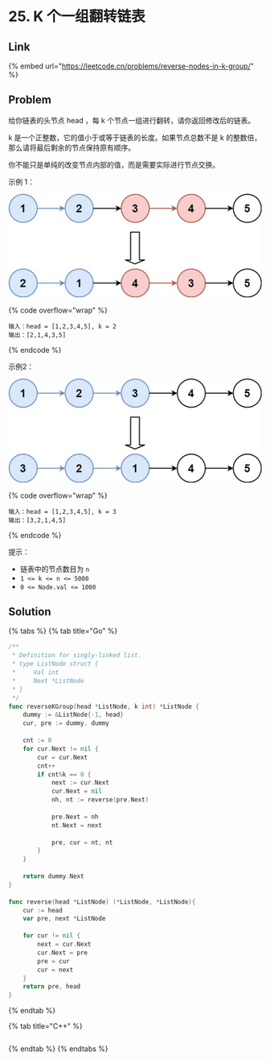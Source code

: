 # 25. K 个一组翻转链表

## Link

{% embed url="https://leetcode.cn/problems/reverse-nodes-in-k-group/" %}

## Problem

给你链表的头节点 head ，每 k 个节点一组进行翻转，请你返回修改后的链表。

k 是一个正整数，它的值小于或等于链表的长度。如果节点总数不是 k 的整数倍，那么请将最后剩余的节点保持原有顺序。

你不能只是单纯的改变节点内部的值，而是需要实际进行节点交换。

示例 1：

![](<../../.gitbook/assets/image (3).png>)

{% code overflow="wrap" %}
```
输入：head = [1,2,3,4,5], k = 2
输出：[2,1,4,3,5]
```
{% endcode %}

示例2：

![](<../../.gitbook/assets/image (1).png>)

{% code overflow="wrap" %}
```
输入：head = [1,2,3,4,5], k = 3
输出：[3,2,1,4,5]
```
{% endcode %}

提示：

* 链表中的节点数目为 `n`
* `1 <= k <= n <= 5000`
* `0 <= Node.val <= 1000`

## Solution

{% tabs %}
{% tab title="Go" %}
```go
/**
 * Definition for singly-linked list.
 * type ListNode struct {
 *     Val int
 *     Next *ListNode
 * }
 */
func reverseKGroup(head *ListNode, k int) *ListNode {
    dummy := &ListNode{-1, head}
    cur, pre := dummy, dummy

    cnt := 0
    for cur.Next != nil {
        cur = cur.Next
        cnt++
        if cnt%k == 0 {
            next := cur.Next
            cur.Next = nil
            nh, nt := reverse(pre.Next)
            
            pre.Next = nh
            nt.Next = next

            pre, cur = nt, nt
        }
    } 

    return dummy.Next
}

func reverse(head *ListNode) (*ListNode, *ListNode){
    cur := head
    var pre, next *ListNode

    for cur != nil {
        next = cur.Next
        cur.Next = pre
        pre = cur 
        cur = next
    }
    return pre, head
}
```
{% endtab %}

{% tab title="C++" %}
```cpp
```
{% endtab %}
{% endtabs %}
